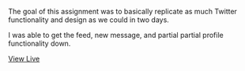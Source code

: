 The goal of this assignment was to basically replicate as much Twitter functionality and design as we could in two days.

I was able to get the feed, new message, and partial partial profile functionality down.

[View Live](https://carynligon.github.io/TwitterClone/#login)
